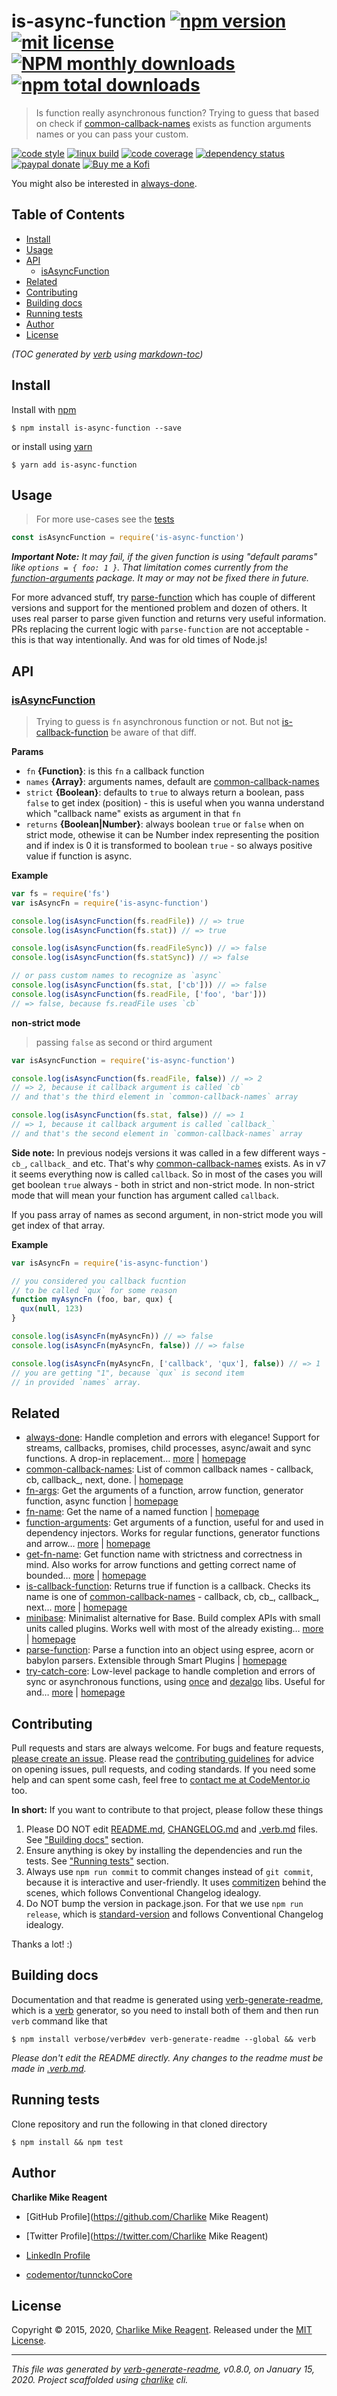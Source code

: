 # is-async-function [![npm version][npmv-img]][npmv-url] [![mit license][license-img]][license-url] [![NPM monthly downloads](https://img.shields.io/npm/dm/is-async-function.svg?style=flat)](https://npmjs.org/package/is-async-function) [![npm total downloads][downloads-img]][downloads-url]

> Is function really asynchronous function? Trying to guess that based on check if [common-callback-names][] exists as function arguments names or you can pass your custom.

[![code style][standard-img]][standard-url]
[![linux build][travis-img]][travis-url]
[![code coverage][coverage-img]][coverage-url]
[![dependency status][david-img]][david-url]
[![paypal donate][paypalme-img]][paypalme-url]
[![Buy me a Kofi][kofi-img]][kofi-url]

You might also be interested in [always-done](https://github.com/hybridables/always-done#readme).

## Table of Contents
- [Install](#install)
- [Usage](#usage)
- [API](#api)
  * [isAsyncFunction](#isasyncfunction)
- [Related](#related)
- [Contributing](#contributing)
- [Building docs](#building-docs)
- [Running tests](#running-tests)
- [Author](#author)
- [License](#license)

_(TOC generated by [verb](https://github.com/verbose/verb) using [markdown-toc](https://github.com/jonschlinkert/markdown-toc))_

## Install
Install with [npm](https://www.npmjs.com/)

```
$ npm install is-async-function --save
```

or install using [yarn](https://yarnpkg.com)

```
$ yarn add is-async-function
```

## Usage
> For more use-cases see the [tests](test.js)

```js
const isAsyncFunction = require('is-async-function')
```

_**Important Note:** It may fail, if the given function is using "default params" like `options = { foo: 1 }`.
That limitation comes currently from the [function-arguments][] package. It may or may not be fixed there in future._

For more advanced stuff, try [parse-function][] which has couple of different versions and support for
the mentioned problem and dozen of others. It uses real parser to parse given function and returns
very useful information. PRs replacing the current logic with `parse-function` are not acceptable -
this is that way intentionally. And was for old times of Node.js!

## API

### [isAsyncFunction](index.js#L53)
> Trying to guess is `fn` asynchronous function or not. But not [is-callback-function][] be aware of that diff.

**Params**

* `fn` **{Function}**: is this `fn` a callback function    
* `names` **{Array}**: arguments names, default are [common-callback-names][]    
* `strict` **{Boolean}**: defaults to `true` to always return a boolean, pass `false` to get index (position) - this is useful when you wanna understand which "callback name" exists as argument in that `fn`    
* `returns` **{Boolean|Number}**: always boolean `true` or `false` when on strict mode, othewise it can be Number index representing the position and if index is 0 it is transformed to boolean `true` - so always positive value if function is async.  

**Example**

```js
var fs = require('fs')
var isAsyncFn = require('is-async-function')

console.log(isAsyncFunction(fs.readFile)) // => true
console.log(isAsyncFunction(fs.stat)) // => true

console.log(isAsyncFunction(fs.readFileSync)) // => false
console.log(isAsyncFunction(fs.statSync)) // => false

// or pass custom names to recognize as `async`
console.log(isAsyncFunction(fs.stat, ['cb'])) // => false
console.log(isAsyncFunction(fs.readFile, ['foo', 'bar']))
// => false, because fs.readFile uses `cb`
```

**non-strict mode**

> passing `false` as second or third argument

```js
var isAsyncFunction = require('is-async-function')

console.log(isAsyncFunction(fs.readFile, false)) // => 2
// => 2, because it callback argument is called `cb`
// and that's the third element in `common-callback-names` array

console.log(isAsyncFunction(fs.stat, false)) // => 1
// => 1, because it callback argument is called `callback_`
// and that's the second element in `common-callback-names` array
```

**Side note:** In previous nodejs versions it was called in a few different ways - `cb_`, `callback_` and etc. That's why [common-callback-names][] exists. As in v7 it seems everything now is called `callback`. So in most of the cases you will get boolean `true` always - both in strict and non-strict mode. In non-strict mode that will mean your function has argument called `callback`.

If you pass array of names as second argument, in non-strict mode you will get index of that array.

**Example**

```js
var isAsyncFn = require('is-async-function')

// you considered you callback fucntion
// to be called `qux` for some reason
function myAsyncFn (foo, bar, qux) {
  qux(null, 123)
}

console.log(isAsyncFn(myAsyncFn)) // => false
console.log(isAsyncFn(myAsyncFn, false)) // => false

console.log(isAsyncFn(myAsyncFn, ['callback', 'qux'], false)) // => 1
// you are getting "1", because `qux` is second item
// in provided `names` array.
```

## Related
- [always-done](https://www.npmjs.com/package/always-done): Handle completion and errors with elegance! Support for streams, callbacks, promises, child processes, async/await and sync functions. A drop-in replacement… [more](https://github.com/hybridables/always-done#readme) | [homepage](https://github.com/hybridables/always-done#readme "Handle completion and errors with elegance! Support for streams, callbacks, promises, child processes, async/await and sync functions. A drop-in replacement for [async-done][] - pass 100% of its tests plus more")
- [common-callback-names](https://www.npmjs.com/package/common-callback-names): List of common callback names - callback, cb, callback_, next, done. | [homepage](https://github.com/tunnckocore/common-callback-names#readme "List of common callback names - callback, cb, callback_, next, done.")
- [fn-args](https://www.npmjs.com/package/fn-args): Get the arguments of a function, arrow function, generator function, async function | [homepage](https://github.com/sindresorhus/fn-args#readme "Get the arguments of a function, arrow function, generator function, async function")
- [fn-name](https://www.npmjs.com/package/fn-name): Get the name of a named function | [homepage](https://github.com/sindresorhus/fn-name#readme "Get the name of a named function")
- [function-arguments](https://www.npmjs.com/package/function-arguments): Get arguments of a function, useful for and used in dependency injectors. Works for regular functions, generator functions and arrow… [more](https://github.com/tunnckocore/function-arguments#readme) | [homepage](https://github.com/tunnckocore/function-arguments#readme "Get arguments of a function, useful for and used in dependency injectors. Works for regular functions, generator functions and arrow functions.")
- [get-fn-name](https://www.npmjs.com/package/get-fn-name): Get function name with strictness and correctness in mind. Also works for arrow functions and getting correct name of bounded… [more](https://github.com/tunnckocore/get-fn-name#readme) | [homepage](https://github.com/tunnckocore/get-fn-name#readme "Get function name with strictness and correctness in mind. Also works for arrow functions and getting correct name of bounded functions. Powered by [fn-name][].")
- [is-callback-function](https://www.npmjs.com/package/is-callback-function): Returns true if function is a callback. Checks its name is one of [common-callback-names][] - callback, cb, cb_, callback_, next… [more](https://github.com/tunnckocore/is-callback-function#readme) | [homepage](https://github.com/tunnckocore/is-callback-function#readme "Returns true if function is a callback. Checks its name is one of [common-callback-names][] - callback, cb, cb_, callback_, next, done, they can be customized, these are default.")
- [minibase](https://www.npmjs.com/package/minibase): Minimalist alternative for Base. Build complex APIs with small units called plugins. Works well with most of the already existing… [more](https://github.com/node-minibase/minibase#readme) | [homepage](https://github.com/node-minibase/minibase#readme "Minimalist alternative for Base. Build complex APIs with small units called plugins. Works well with most of the already existing [base][] plugins.")
- [parse-function](https://www.npmjs.com/package/parse-function): Parse a function into an object using espree, acorn or babylon parsers. Extensible through Smart Plugins | [homepage](https://tunnckocore.com/opensource "Parse a function into an object using espree, acorn or babylon parsers. Extensible through Smart Plugins")
- [try-catch-core](https://www.npmjs.com/package/try-catch-core): Low-level package to handle completion and errors of sync or asynchronous functions, using [once][] and [dezalgo][] libs. Useful for and… [more](https://github.com/hybridables/try-catch-core#readme) | [homepage](https://github.com/hybridables/try-catch-core#readme "Low-level package to handle completion and errors of sync or asynchronous functions, using [once][] and [dezalgo][] libs. Useful for and used in higher-level libs such as [always-done][] to handle completion of anything.")

## Contributing
Pull requests and stars are always welcome. For bugs and feature requests, [please create an issue](https://github.com/tunnckoCore/is-async-function/issues/new).
Please read the [contributing guidelines](CONTRIBUTING.md) for advice on opening issues, pull requests, and coding standards.
If you need some help and can spent some cash, feel free to [contact me at CodeMentor.io](https://www.codementor.io/tunnckocore?utm_source=github&utm_medium=button&utm_term=tunnckocore&utm_campaign=github) too.

**In short:** If you want to contribute to that project, please follow these things

1. Please DO NOT edit [README.md](README.md), [CHANGELOG.md](CHANGELOG.md) and [.verb.md](.verb.md) files. See ["Building docs"](#building-docs) section.
2. Ensure anything is okey by installing the dependencies and run the tests. See ["Running tests"](#running-tests) section.
3. Always use `npm run commit` to commit changes instead of `git commit`, because it is interactive and user-friendly. It uses [commitizen][] behind the scenes, which follows Conventional Changelog idealogy.
4. Do NOT bump the version in package.json. For that we use `npm run release`, which is [standard-version][] and follows Conventional Changelog idealogy.

Thanks a lot! :)

## Building docs
Documentation and that readme is generated using [verb-generate-readme][], which is a [verb][] generator, so you need to install both of them and then run `verb` command like that

```
$ npm install verbose/verb#dev verb-generate-readme --global && verb
```

_Please don't edit the README directly. Any changes to the readme must be made in [.verb.md](.verb.md)._

## Running tests
Clone repository and run the following in that cloned directory

```
$ npm install && npm test
```

## Author
**Charlike Mike Reagent**
+ [GitHub Profile](https://github.com/Charlike Mike Reagent)
+ [Twitter Profile](https://twitter.com/Charlike Mike Reagent)
+ [LinkedIn Profile](https://linkedin.com/in/jonschlinkert)

+ [codementor/tunnckoCore](https://codementor.io/tunnckoCore)

## License
Copyright © 2015, 2020, [Charlike Mike Reagent](https://i.am.charlike.online). Released under the [MIT License](LICENSE).

***

_This file was generated by [verb-generate-readme](https://github.com/verbose/verb-generate-readme), v0.8.0, on January 15, 2020._
_Project scaffolded using [charlike][] cli._

[always-done]: https://github.com/hybridables/always-done
[async-done]: https://github.com/gulpjs/async-done
[base]: https://github.com/node-base/base
[charlike]: https://github.com/tunnckoCoreLabs/charlike
[commitizen]: https://github.com/commitizen/cz-cli
[common-callback-names]: https://github.com/tunnckocore/common-callback-names
[dezalgo]: https://github.com/npm/dezalgo
[fn-name]: https://github.com/sindresorhus/fn-name
[function-arguments]: https://github.com/tunnckocore/function-arguments
[is-callback-function]: https://github.com/tunnckocore/is-callback-function
[once]: https://github.com/isaacs/once
[parse-function]: https://tunnckocore.com/opensource
[standard-version]: https://github.com/conventional-changelog/standard-version
[verb-generate-readme]: https://github.com/verbose/verb-generate-readme
[verb]: https://github.com/verbose/verb

[license-url]: https://www.npmjs.com/package/is-async-function
[license-img]: https://badgen.net/npm/license/is-async-function

[downloads-url]: https://www.npmjs.com/package/is-async-function
[downloads-img]: https://badgen.net/npm/dt/is-async-function

[travis-url]: https://travis-ci.org/tunnckoCore/is-async-function
[travis-img]: https://badgen.net/travis/tunnckoCore/is-async-function/master?label=build&icon=travis

[coverage-url]: https://codecov.io/gh/tunnckoCore/is-async-function
[coverage-img]: https://badgen.net/codecov/c/github/tunnckoCore/is-async-function/master

[david-url]: https://david-dm.org/tunnckoCore/is-async-function
[david-img]: https://badgen.net/david/dep/tunnckoCore/is-async-function

[standard-url]: https://github.com/feross/standard
[standard-img]: https://badgen.net/badge/code%20style/standard/green

[paypalme-url]: https://www.paypal.me/tunnckoCore
[paypalme-img]: https://badgen.net/badge/paypal/donate/green

[kofi-url]: https://ko-fi.com/tunnckoCore
[kofi-img]: https://badgen.net/badge/Buy%20me/a%20coffee/29abe0c2?icon=https://rawcdn.githack.com/tunnckoCore/badgen-icons/f8264c6414e0bec449dd86f2241d50a9b89a1203/icons/kofi.svg

[npmv-url]: https://www.npmjs.com/package/is-async-function
[npmv-img]: https://badgen.net/npm/v/is-async-function?icon=npm

